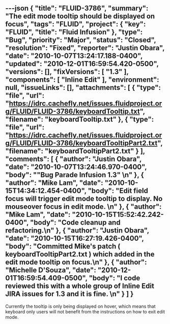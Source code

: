 ---json
{
  "title": "FLUID-3786",
  "summary": "The edit mode tooltip should be displayed on focus",
  "tags": "FLUID",
  "project": {
    "key": "FLUID",
    "title": "Fluid Infusion"
  },
  "type": "Bug",
  "priority": "Major",
  "status": "Closed",
  "resolution": "Fixed",
  "reporter": "Justin Obara",
  "date": "2010-10-07T13:24:17.188-0400",
  "updated": "2010-12-01T16:59:54.420-0500",
  "versions": [],
  "fixVersions": [
    "1.3"
  ],
  "components": [
    "Inline Edit"
  ],
  "environment": null,
  "issueLinks": [],
  "attachments": [
    {
      "type": "file",
      "url": "https://idrc.cachefly.net/issues.fluidproject.org/FLUID/FLUID-3786/keyboardTooltip.txt",
      "filename": "keyboardTooltip.txt"
    },
    {
      "type": "file",
      "url": "https://idrc.cachefly.net/issues.fluidproject.org/FLUID/FLUID-3786/keyboardTooltipPart2.txt",
      "filename": "keyboardTooltipPart2.txt"
    }
  ],
  "comments": [
    {
      "author": "Justin Obara",
      "date": "2010-10-07T13:24:46.970-0400",
      "body": "\"Bug Parade Infusion 1.3\"&#x20;\n"
    },
    {
      "author": "Mike Lam",
      "date": "2010-10-15T14:34:12.454-0400",
      "body": "Edit field focus will trigger edit mode tooltip to display.  No mouseover focus in edit mode. &#x20;\n"
    },
    {
      "author": "Mike Lam",
      "date": "2010-10-15T15:52:42.242-0400",
      "body": "Code cleanup and refactoring.\n"
    },
    {
      "author": "Justin Obara",
      "date": "2010-10-15T16:27:19.426-0400",
      "body": "Committed Mike's patch ( keyboardTooltipPart2.txt ) which added in the edit mode tooltip on focus.\n"
    },
    {
      "author": "Michelle D'Souza",
      "date": "2010-12-01T16:59:54.409-0500",
      "body": "I code reviewed this with a whole group of Inline Edit JIRA issues for 1.3 and it is fine.&#x20;\n"
    }
  ]
}
---
Currently the tooltip is only being displayed on hover, which means that keyboard only users will not benefit from the instructions on how to exit edit mode.

        